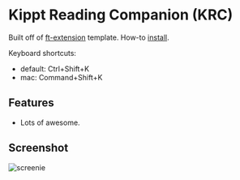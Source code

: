 Kippt Reading Companion (KRC)
============

Built off of [ft-extension](https://github.com/kharmabum/ft-extension) template. How-to [install](https://developer.chrome.com/extensions/getstarted.html#unpacked).

Keyboard shortcuts:
  - default: Ctrl+Shift+K
  - mac: Command+Shift+K

## Features

- Lots of awesome.

## Screenshot

![screenie](http://i.imgur.com/vEyXujo.png)
